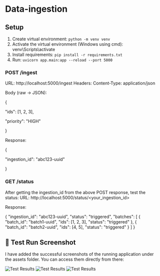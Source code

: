 # Data-ingestion

## Setup
1. Create virtual environment: `python -m venv venv`
2. Activate the virtual environment (Windows using cmd): venv\Scripts\activate
3. Install requirements: `pip install -r requirements.txt`
4. Run: `uvicorn app.main:app --reload --port 5000`

### POST /ingest
URL: http://localhost:5000/ingest
Headers: Content-Type: application/json

Body (raw → JSON):

{

  "ids": [1, 2, 3],
  
  "priority": "HIGH"
  
}

Response:

{

  "ingestion_id": "abc123-uuid"
  
}



### GET /status
After getting the ingestion_id from the above POST response, test the status:
URL: http://localhost:5000/status/<your_ingestion_id>

Response: 

{
  "ingestion_id": "abc123-uuid",
  "status": "triggered",
  "batches": [
    {
      "batch_id": "batch1-uuid",
      "ids": [1, 2, 3],
      "status": "triggered"
    },
    {
      "batch_id": "batch2-uuid",
      "ids": [4, 5],
      "status": "triggered"
    }
  ]
}

## 📸 Test Run Screenshot

I have added the successful screenshots of the running application under the assets folder. You can access them directly from there:

![Test Results](assets/get_testing.png)
![Test Results](assets/post_testing.png)
![Test Results](assets/cmd_status.png)


